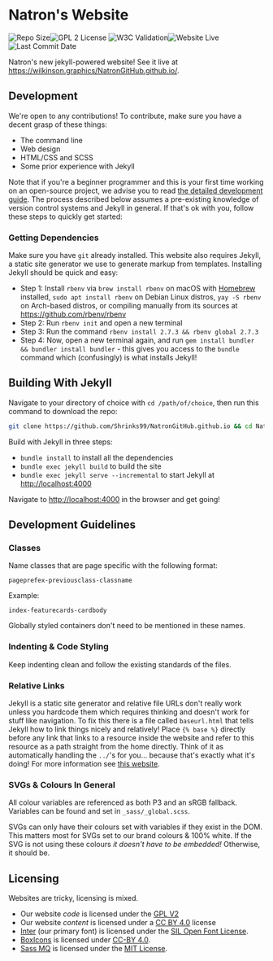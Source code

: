 # Natron's Website

![Repo Size](https://img.shields.io/github/repo-size/shrinks99/NatronGitHub.github.io)![GPL 2 License](https://img.shields.io/badge/license-GPL%202-green) ![W3C Validation](https://img.shields.io/w3c-validation/html?targetUrl=https%3A%2F%2Fwilkinson.graphics%2FNatronGitHub.github.io%2F)![Website Live](https://img.shields.io/website?url=https%3A%2F%2Fimg.shields.io%2Fw3c-validation%2Fhtml%3FtargetUrl%3Dhttps%253A%252F%252Fwilkinson.graphics%252FNatronGitHub.github.io%252F)![Last Commit Date](https://img.shields.io/github/last-commit/shrinks99/NatronGitHub.github.io)

Natron's new jekyll-powered website! See it live at <https://wilkinson.graphics/NatronGitHub.github.io/>.

## Development

We're open to any contributions! To contribute, make sure you have a decent grasp of these things:

* The command line
* Web design
* HTML/CSS and SCSS
* Some prior experience with Jekyll

Note that if you're a beginner programmer and this is your first time working on an open-source project, we advise you to read [the detailed development guide](DEVELOP.md). The process described below assumes a pre-existing knowledge of version control systems and Jekyll in general. If that's ok with you, follow these steps to quickly get started:

### Getting Dependencies

Make sure you have `git` already installed. This website also requires Jekyll, a static site generator we use to generate markup from templates. Installing Jekyll should be quick and easy:

* Step 1: Install `rbenv` via `brew install rbenv` on macOS with [Homebrew](https://brew.sh/) installed, `sudo apt install rbenv` on Debian Linux distros, `yay -S rbenv` on Arch-based distros, or compiling manually from its sources at <https://github.com/rbenv/rbenv>
* Step 2: Run `rbenv init` and open a new terminal
* Step 3: Run the command `rbenv install 2.7.3 && rbenv global 2.7.3`
* Step 4: Now, open a new terminal again, and run `gem install bundler && bundler install bundler` - this gives you access to the `bundle` command which (confusingly) is what installs Jekyll!

## Building With Jekyll

Navigate to your directory of choice with `cd /path/of/choice`, then run this command to download the repo:

```bash
git clone https://github.com/Shrinks99/NatronGitHub.github.io && cd NatronGitHub.github.io
```

Build with Jekyll in three steps:

* `bundle install` to install all the dependencies
* `bundle exec jekyll build` to build the site
* `bundle exec jekyll serve --incremental` to start Jekyll at <http://localhost:4000>

Navigate to <http://localhost:4000> in the browser and get going!

## Development Guidelines

### Classes

Name classes that are page specific with the following format:

`pageprefex-previousclass-classname`

Example:

`index-featurecards-cardbody`

Globally styled containers don't need to be mentioned in these names.

### Indenting & Code Styling

Keep indenting clean and follow the existing standards of the files.

### Relative Links

Jekyll is a static site generator and relative file URLs don't really work unless you hardcode them which requires thinking and doesn't work for stuff like navigation.  To fix this there is a file called `baseurl.html` that tells Jekyll how to link things nicely and relatively!  Place `{% base %}` directly before any link that links to a resource inside the website and refer to this resource as a path straight from the home directly.  Think of it as automatically handling the `../`'s for you... because that's exactly what it's doing!  For more information see [this website](https://ricostacruz.com/til/relative-paths-in-jekyll).

### SVGs & Colours In General

All colour variables are referenced as both P3 and an sRGB fallback.  Variables can be found and set in `_sass/_global.scss`.

SVGs can only have their colours set with variables if they exist in the DOM.  This matters most for SVGs set to our brand colours & 100% white.  If the SVG is not using these colours _it doesn't have to be embedded!_  Otherwise, it should be.

## Licensing

Websites are tricky, licensing is mixed.

- Our website _code_ is licensed under the [GPL V2](https://www.gnu.org/licenses/old-licenses/gpl-2.0-standalone.html)
- Our website _content_ is licensed under a [CC BY 4.0](https://creativecommons.org/licenses/by/4.0/) license
- [Inter](https://github.com/rsms/inter) (our primary font) is licensed under the [SIL Open Font License](https://github.com/rsms/inter/blob/master/LICENSE.txt).
- [BoxIcons](https://github.com/atisawd/boxicons) is licensed under [CC-BY 4.0](https://creativecommons.org/licenses/by/4.0/).
- [Sass MQ](https://github.com/sass-mq/sass-mq) is licensed under the [MIT License](https://github.com/sass-mq/sass-mq/blob/master/LICENSE.md).
